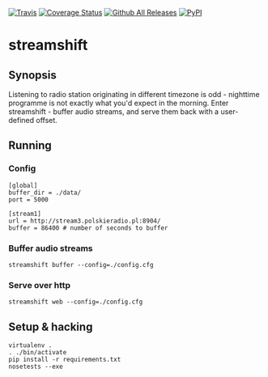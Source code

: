 [![Travis](https://img.shields.io/travis/patyk/streamshift.svg)](https://travis-ci.org/patyk/streamshift)
[![Coverage Status](https://coveralls.io/repos/github/patyk/streamshift/badge.svg?branch=master)](https://coveralls.io/github/patyk/streamshift?branch=master)
[![Github All Releases](https://img.shields.io/github/downloads/patyk/streamshift/total.svg)]()
[![PyPI](https://img.shields.io/pypi/v/streamshift.svg)](https://pypi.python.org/pypi/streamshift)

# streamshift

## Synopsis

Listening to radio station originating in different timezone is odd - nighttime programme is not exactly what you'd expect in the morning. Enter streamshift - buffer audio streams, and serve them back with a user-defined offset.

## Running

### Config
```
[global]
buffer_dir = ./data/
port = 5000

[stream1]
url = http://stream3.polskieradio.pl:8904/
buffer = 86400 # number of seconds to buffer
```

### Buffer audio streams
```
streamshift buffer --config=./config.cfg
```

### Serve over http
```
streamshift web --config=./config.cfg
```

## Setup & hacking
```
virtualenv .
. ./bin/activate
pip install -r requirements.txt
nosetests --exe
```
